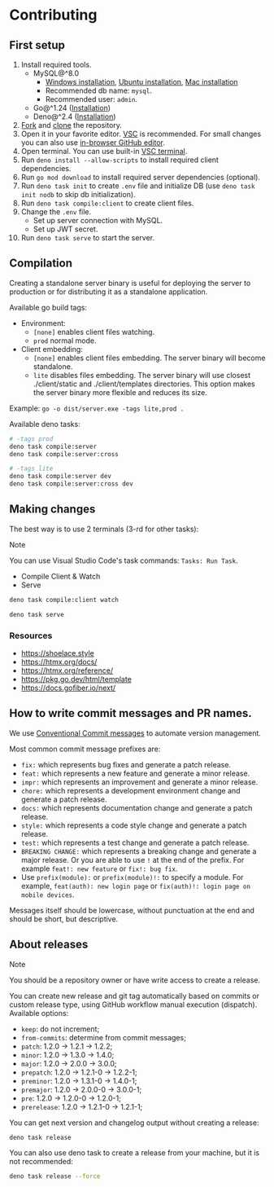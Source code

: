 # Contributing

## First setup

1. Install required tools.
   - MySQL@^8.0
     - [Windows installation](https://winstall.app/apps/Oracle.MySQL),
       [Ubuntu installation](https://documentation.ubuntu.com/server/how-to/databases/install-mysql/index.html),
       [Mac installation](https://dev.mysql.com/doc/refman/8.4/en/macos-installation-pkg.html)
     - Recommended db name: `mysql`.
     - Recommended user: `admin`.
   - Go@^1.24 ([Installation](https://go.dev/doc/install))
   - Deno@^2.4 ([Installation](https://deno.com/))
2. [Fork](https://docs.github.com/en/pull-requests/collaborating-with-pull-requests/working-with-forks/fork-a-repo)
   and
   [clone](https://docs.github.com/en/repositories/creating-and-managing-repositories/cloning-a-repository)
   the repository.
3. Open it in your favorite editor. [VSC](https://code.visualstudio.com/) is
   recommended. For small changes you can also use
   [in-browser GitHub editor](https://docs.github.com/en/codespaces/the-githubdev-web-based-editor).
4. Open terminal. You can use built-in
   [VSC terminal](https://code.visualstudio.com/docs/terminal/getting-started).
5. Run `deno install --allow-scripts` to install required client dependencies.
6. Run `go mod download` to install required server dependencies (optional).
7. Run `deno task init` to create `.env` file and initialize DB (use
   `deno task init nodb` to skip db initialization).
8. Run `deno task compile:client` to create client files.
9. Change the `.env` file.
   - Set up server connection with MySQL.
   - Set up JWT secret.
10. Run `deno task serve` to start the server.

## Compilation

Creating a standalone server binary is useful for deploying the server to
production or for distributing it as a standalone application.

Available go build tags:

- Environment:
  - `[none]` enables client files watching.
  - `prod` normal mode.
- Client embedding:
  - `[none]` enables client files embedding. The server binary will become
    standalone.
  - `lite` disables files embedding. The server binary will use closest
    ./client/static and ./client/templates directories. This option makes the
    server binary more flexible and reduces its size.

Example: `go -o dist/server.exe -tags lite,prod .`

Available deno tasks:

```bash
# -tags prod
deno task compile:server
deno task compile:server:cross

# -tags lite
deno task compile:server dev
deno task compile:server:cross dev
```

## Making changes

The best way is to use 2 terminals (3-rd for other tasks):

> [!NOTE]
> You can use Visual Studio Code's task commands: `Tasks: Run Task`.
>
> - Compile Client & Watch
> - Serve

```bash
deno task compile:client watch
```

```bash
deno task serve
```

### Resources

- <https://shoelace.style>
- <https://htmx.org/docs/>
- <https://htmx.org/reference/>
- <https://pkg.go.dev/html/template>
- <https://docs.gofiber.io/next/>

## How to write commit messages and PR names.

We use [Conventional Commit messages](https://www.conventionalcommits.org/) to
automate version management.

Most common commit message prefixes are:

- `fix:` which represents bug fixes and generate a patch release.
- `feat:` which represents a new feature and generate a minor release.
- `impr:` which represents an improvement and generate a minor release.
- `chore:` which represents a development environment change and generate a
  patch release.
- `docs:` which represents documentation change and generate a patch release.
- `style:` which represents a code style change and generate a patch release.
- `test:` which represents a test change and generate a patch release.
- `BREAKING CHANGE:` which represents a breaking change and generate a major
  release. Or you are able to use `!` at the end of the prefix. For example
  `feat!: new feature` or `fix!: bug fix`.
- Use `prefix(module):` or `prefix(module)!:` to specify a module. For example,
  `feat(auth): new login page` or `fix(auth)!: login page on mobile devices`.

Messages itself should be lowercase, without punctuation at the end and should
be short, but descriptive.

## About releases

> [!NOTE]
> You should be a repository owner or have write access to create a release.

You can create new release and git tag automatically based on commits or custom
release type, using GitHub workflow manual execution (dispatch). Available
options:

- `keep`: do not increment;
- `from-commits`: determine from commit messages;
- `patch`: 1.2.0 → 1.2.1 → 1.2.2;
- `minor`: 1.2.0 → 1.3.0 → 1.4.0;
- `major`: 1.2.0 → 2.0.0 → 3.0.0;
- `prepatch`: 1.2.0 → 1.2.1-0 → 1.2.2-1;
- `preminor`: 1.2.0 → 1.3.1-0 → 1.4.0-1;
- `premajor`: 1.2.0 → 2.0.0-0 → 3.0.0-1;
- `pre`: 1.2.0 → 1.2.0-0 → 1.2.0-1;
- `prerelease`: 1.2.0 → 1.2.1-0 → 1.2.1-1;

You can get next version and changelog output without creating a release:

```bash
deno task release
```

You can also use deno task to create a release from your machine, but it is not
recommended:

```bash
deno task release --force
```
